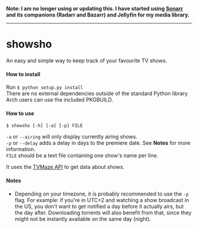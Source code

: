 **Note: I am no longer using or updating this.
I have started using [Sonarr](https://github.com/Sonarr/Sonarr)
and its companions (Radarr and Bazarr) and Jellyfin for my media library.**

<hr>

# showsho
An easy and simple way to keep track of your favourite TV shows.

#### How to install
Run `$ python setup.py install`   
There are no external dependencies outside of the standard Python library   
Arch users can use the included PKGBUILD.

#### How to use
`$ showsho [-h] [-a] [-p] FILE`

`-a` or `--airing` will only display currently airing shows.  
`-p` or `--delay` adds a delay in days to the premiere date. See **Notes** for more information.  
`FILE` should be a text file containing one show's name per line.

It uses the [TVMaze API](http://www.tvmaze.com/api) to get data about shows.

#### Notes
- Depending on your timezone, it is probably recommended to use the `-p` flag. For example: if you're in UTC+2 and watching a show broadcast in the US, you don't want to get notified a day before it actually airs, but the day after. Downloading torrents will also benefit from that, since they might not be instantly available on the same day (night).
